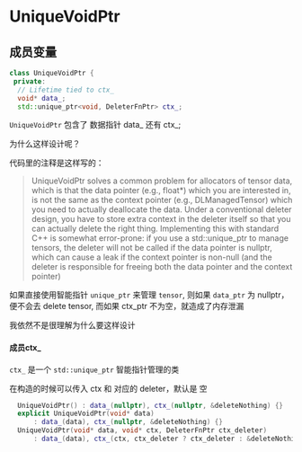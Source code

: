 # UniqueVoidPtr

## 成员变量

```cpp
class UniqueVoidPtr {
 private:
  // Lifetime tied to ctx_
  void* data_;
  std::unique_ptr<void, DeleterFnPtr> ctx_;
```
`UniqueVoidPtr` 包含了 数据指针 data_ 还有 ctx_;

为什么这样设计呢？

代码里的注释是这样写的：

> UniqueVoidPtr solves a common problem for allocators of tensor data, which
is that the data pointer (e.g., float*) which you are interested in, is not
the same as the context pointer (e.g., DLManagedTensor) which you need
to actually deallocate the data.  Under a conventional deleter design, you
have to store extra context in the deleter itself so that you can actually
delete the right thing.  Implementing this with standard C++ is somewhat
error-prone: if you use a std::unique_ptr to manage tensors, the deleter will
not be called if the data pointer is nullptr, which can cause a leak if the
context pointer is non-null (and the deleter is responsible for freeing both
the data pointer and the context pointer)

如果直接使用智能指针 `unique_ptr` 来管理 `tensor`, 则如果 `data_ptr` 为 nullptr，便不会去 delete tensor, 而如果 ctx_ptr 不为空，就造成了内存泄漏

我依然不是很理解为什么要这样设计

#### 成员ctx_

`ctx_` 是一个 `std::unique_ptr` 智能指针管理的类

在构造的时候可以传入 ctx 和 对应的 deleter，默认是 空

```cpp
  UniqueVoidPtr() : data_(nullptr), ctx_(nullptr, &deleteNothing) {}
  explicit UniqueVoidPtr(void* data)
      : data_(data), ctx_(nullptr, &deleteNothing) {}
  UniqueVoidPtr(void* data, void* ctx, DeleterFnPtr ctx_deleter)
      : data_(data), ctx_(ctx, ctx_deleter ? ctx_deleter : &deleteNothing) {}
```


